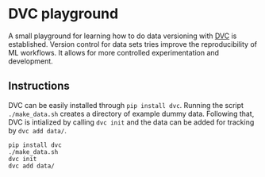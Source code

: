 # DVC playground

A small playground for learning how to do data versioning with [DVC](https://dvc.org/) is established.
Version control for data sets tries improve the reproducibility of ML workflows.
It allows for more controlled experimentation and development.


## Instructions

DVC can be easily installed through `pip install dvc`.
Running the script `./make_data.sh` creates a directory of example dummy data.
Following that, DVC is intialized by calling `dvc init`
and the data can be added for tracking by `dvc add data/`.

```
pip install dvc
./make_data.sh
dvc init
dvc add data/
```
